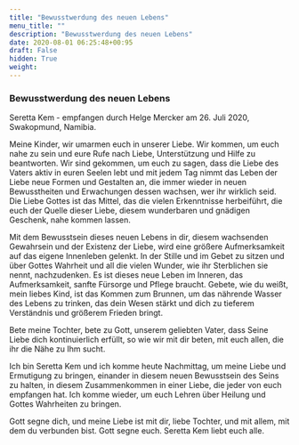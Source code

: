 ```yaml
---
title: "Bewusstwerdung des neuen Lebens"
menu_title: ""
description: "Bewusstwerdung des neuen Lebens"
date: 2020-08-01 06:25:48+00:95
draft: False
hidden: True
weight:
---
```

### Bewusstwerdung des neuen Lebens

Seretta Kem - empfangen durch Helge Mercker am 26. Juli 2020, Swakopmund, Namibia.

Meine Kinder, wir umarmen euch in unserer Liebe. Wir kommen, um euch nahe zu sein und eure Rufe nach Liebe, Unterstützung und Hilfe zu beantworten. Wir sind gekommen, um euch zu sagen, dass die Liebe des Vaters aktiv in euren Seelen lebt und mit jedem Tag nimmt das Leben der Liebe neue Formen und Gestalten an, die immer wieder in neuen Bewusstheiten und Erwachungen dessen wachsen, wer ihr wirklich seid. Die Liebe Gottes ist das Mittel, das die vielen Erkenntnisse herbeiführt, die euch der Quelle dieser Liebe, diesem wunderbaren und gnädigen Geschenk, nahe kommen lassen.

Mit dem Bewusstsein dieses neuen Lebens in dir, diesem wachsenden Gewahrsein und der Existenz der Liebe, wird eine größere Aufmerksamkeit auf das eigene Innenleben gelenkt. In der Stille und im Gebet zu sitzen und über Gottes Wahrheit und all die vielen Wunder, wie ihr Sterblichen sie nennt, nachzudenken. Es ist dieses neue Leben im Inneren, das Aufmerksamkeit, sanfte Fürsorge und Pflege braucht. Gebete, wie du weißt, mein liebes Kind, ist das Kommen zum Brunnen, um das nährende Wasser des Lebens zu trinken, das dein Wesen stärkt und dich zu tieferem Verständnis und größerem Frieden bringt.

Bete meine Tochter, bete zu Gott, unserem geliebten Vater, dass Seine Liebe dich kontinuierlich erfüllt, so wie wir mit dir beten, mit euch allen, die ihr die Nähe zu Ihm sucht.

Ich bin Seretta Kem und ich komme heute Nachmittag, um meine Liebe und Ermutigung zu bringen, einander in diesem neuen Bewusstsein des Seins zu halten, in diesem Zusammenkommen in einer Liebe, die jeder von euch empfangen hat. Ich komme wieder, um euch Lehren über Heilung und Gottes Wahrheiten zu bringen.

Gott segne dich, und meine Liebe ist mit dir, liebe Tochter, und mit allem, mit dem du verbunden bist. Gott segne euch. Seretta Kem liebt euch alle.
